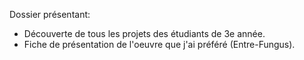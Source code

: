 Dossier présentant:
- Découverte de tous les projets des étudiants de 3e année.
- Fiche de présentation de l'oeuvre que j'ai préféré (Entre-Fungus).
